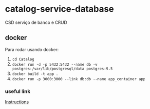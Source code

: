 # catalog-service-database

CSD serviço de banco e CRUD

## docker

Para rodar usando docker:

1.  `cd Catalog`
2.  `docker run -d -p 5432:5432 --name db -v postgres:/var/lib/postgresql/data postgres:9.5`
3.  `docker build -t app .`
4.  `docker run -p 3000:3000 --link db:db --name app_container app`

### useful link

[Instructions](http://www.coshx.com.s3-website-us-east-1.amazonaws.com/blog/2016/08/23/configuring-docker-to-work-with-an-existing-rails-application/)
